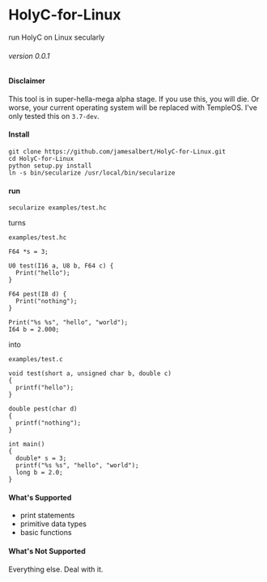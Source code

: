 # HolyC-for-Linux
run HolyC on Linux secularly

###### version 0.0.1

#### Disclaimer

This tool is in super-hella-mega alpha stage. If you use this, you will die. Or worse, your current operating system will be replaced with TempleOS. I've only tested this on `3.7-dev`.

#### Install

```
git clone https://github.com/jamesalbert/HolyC-for-Linux.git
cd HolyC-for-Linux
python setup.py install
ln -s bin/secularize /usr/local/bin/secularize
```

#### run

`secularize examples/test.hc`

turns

`examples/test.hc`
```
F64 *s = 3;

U0 test(I16 a, U8 b, F64 c) {
  Print("hello");
}

F64 pest(I8 d) {
  Print("nothing");
}

Print("%s %s", "hello", "world");
I64 b = 2.000;
```

into

`examples/test.c`
```
void test(short a, unsigned char b, double c)
{
  printf("hello");
}

double pest(char d)
{
  printf("nothing");
}

int main()
{
  double* s = 3;
  printf("%s %s", "hello", "world");
  long b = 2.0;
}
```

#### What's Supported

- print statements
- primitive data types
- basic functions

#### What's Not Supported

Everything else. Deal with it.
